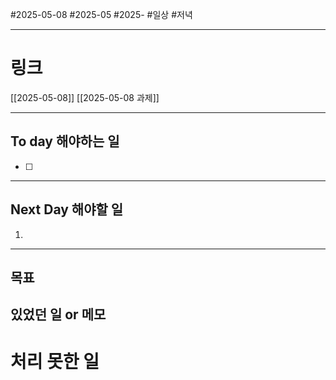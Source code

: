 #2025-05-08 #2025-05 #2025-
#일상 #저녁 

-------
# 링크
[[2025-05-08]]
[[2025-05-08 과제]]

---
## To day 해야하는 일
- [ ] 

---
## Next Day 해야할 일
1. 

---

## 목표


## 있었던 일  or 메모


# 처리 못한 일